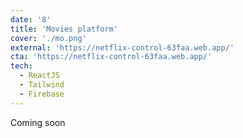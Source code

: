 ```yaml
---
date: '8'
title: 'Movies platform'
cover: './mo.png'
external: 'https://netflix-control-63faa.web.app/'
cta: 'https://netflix-control-63faa.web.app/'
tech:
  - ReactJS
  - Tailwind
  - Firebase
---
```


Coming soon
